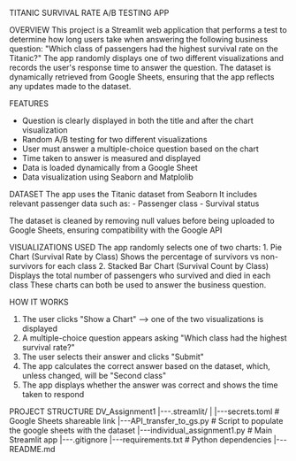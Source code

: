 
TITANIC SURVIVAL RATE A/B TESTING APP


OVERVIEW
This project is a Streamlit web application that performs a test to determine how long users take when answering the following business question:
    "Which class of passengers had the highest survival rate on the Titanic?"
The app randomly displays one of two different visualizations and records the user's response time to answer the question. The dataset is dynamically retrieved from Google Sheets, ensuring that the app reflects any updates made to the dataset.


FEATURES
- Question is clearly displayed in both the title and after the chart visualization
- Random A/B testing for two different visualizations
- User must answer a multiple-choice question based on the chart
- Time taken to answer is measured and displayed
- Data is loaded dynamically from a Google Sheet
- Data visualization using Seaborn and Matplolib


DATASET
The app uses the Titanic dataset from Seaborn
It includes relevant passenger data such as:
    - Passenger class
    - Survival status

The dataset is cleaned by removing null values before being uploaded to Google Sheets, ensuring compatibility with the Google API


VISUALIZATIONS USED
The app randomly selects one of two charts:
    1. Pie Chart (Survival Rate by Class)
        Shows the percentage of survivors vs non-survivors for each class
    2. Stacked Bar Chart (Survival Count by Class)
        Displays the total number of passengers who survived and died in each class
These charts can both be used to answer the business question.


HOW IT WORKS
1. The user clicks "Show a Chart" --> one of the two visualizations is displayed
2. A multiple-choice question appears asking "Which class had the highest survival rate?"
3. The user selects their answer and clicks "Submit"
4. The app calculates the correct answer based on the dataset, which, unless changed, will be "Second class"
5. The app displays whether the answer was correct and shows the time taken to respond


PROJECT STRUCTURE
DV_Assignment1
|---.streamlit/
|   |---secrets.toml                    # Google Sheets shareable link
|---API_transfer_to_gs.py               # Script to populate the google sheets with the dataset
|---individual_assignment1.py           # Main Streamlit app
|---.gitignore
|---requirements.txt                    # Python dependencies
|---README.md